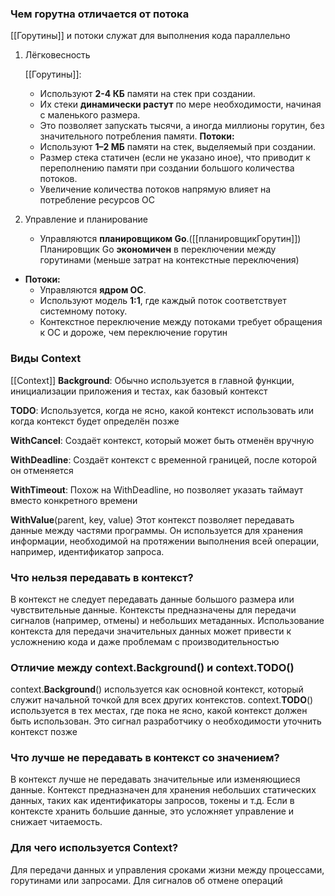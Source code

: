 

### Чем горутна отличается от потока

[[Горутины]] и потоки служат для выполнения кода параллельно

1. Лёгковесность

    [[Горутины]]:
    - Используют **2-4 КБ** памяти на стек при создании.
    - Их стеки **динамически растут** по мере необходимости, начиная с маленького размера.
    - Это позволяет запускать тысячи, а иногда миллионы горутин, без значительного потребления памяти.
	**Потоки:**
    - Используют **1–2 МБ** памяти на стек, выделяемый при создании.
    - Размер стека статичен (если не указано иное), что приводит к переполнению памяти при создании большого количества потоков.
    - Увеличение количества потоков напрямую влияет на потребление ресурсов ОС

2. Управление и планирование
   - Управляются **планировщиком Go**.([[планировщикГорутин]])
 Планировщик Go **экономичен** в переключении между горутинами (меньше затрат на контекстные переключения)
- **Потоки:**
    - Управляются **ядром ОС**.
    - Используют модель **1:1**, где каждый поток соответствует системному потоку.
    - Контекстное переключение между потоками требует обращения к ОС и дороже, чем переключение горутин

### Виды Context
[[Context]]
**Background**: Обычно используется в главной функции, инициализации приложения и тестах, как базовый контекст  
  
**TODO**: Используется, когда не ясно, какой контекст использовать или когда контекст будет определён позже 

**WithCancel**: Создаёт контекст, который может быть отменён вручную  
  
**WithDeadline**: Создаёт контекст с временной границей, после которой он отменяется  
  
**WithTimeout**: Похож на WithDeadline, но позволяет указать таймаут вместо конкретного времени

**WithValue**(parent, key, value)
Этот контекст позволяет передавать данные между частями программы. Он используется для хранения информации, необходимой на протяжении выполнения всей операции, например, идентификатор запроса.
### Что нельзя передавать в контекст?
В контекст не следует передавать данные большого размера или чувствительные данные. Контексты предназначены для передачи сигналов (например, отмены) и небольших метаданных. Использование контекста для передачи значительных данных может привести к усложнению кода и даже проблемам с производительностью
### Отличие между context.Background() и context.TODO()

context.**Background**() используется как основной контекст, который служит начальной точкой для всех других контекстов. context.**TODO**() используется в тех местах, где пока не ясно, какой контекст должен быть использован. Это сигнал разработчику о необходимости уточнить контекст позже

### Что лучше не передавать в контекст со значением?

В контекст лучше не передавать значительные или изменяющиеся данные. Контекст предназначен для хранения небольших статических данных, таких как идентификаторы запросов, токены и т.д. Если в контексте хранить большие данные, это усложняет управление и снижает читаемость.

### Для чего используется Context?

Для передачи данных и управления сроками жизни между процессами, горутинами или запросами. Для сигналов об отмене операций


